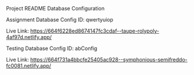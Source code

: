 Project README
Database Configuration

Assignment Database
Config ID: qwertyuiop

Live Link: https://664f6228ed8674147fc3cdaf--taupe-rolypoly-4af97d.netlify.app/

Testing Database
Config ID: abConfig

Live Link: https://664f731a4bbcfe25405ac928--symphonious-semifreddo-fc0081.netlify.app/
